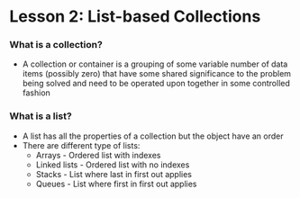 # Lesson 2: List-based Collections

### What is a collection?
* A collection or container is a grouping of some variable number of data items (possibly zero) that have some shared significance to the problem being solved and need to be operated upon together in some controlled fashion

### What is a list?
* A list has all the properties of a collection but the object have an order
* There are different type of lists:
  * Arrays - Ordered list with indexes
  * Linked lists - Ordered list with no indexes
  * Stacks - List where last in first out applies
  * Queues - List where first in first out applies
